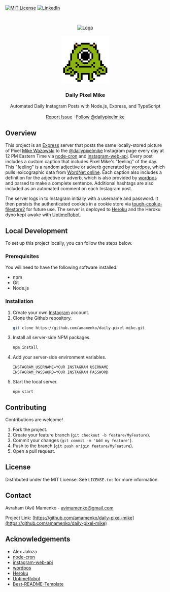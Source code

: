 [![MIT License][license-shield]][license-url]
[![LinkedIn][linkedin-shield]][linkedin-url]

<!-- PROJECT LOGO -->
<br />
<p align="center">
  <a href="https://github.com/amamenko/inky-doodle">
    <img src="https://i.imgur.com/KXPwAad.png" alt="Logo" width="500"  />
  </a>
  
  <br/>
  <br/>
  
  <img src="./pixel_mike.jpg" width="150" />

  <h3 align="center">Daily Pixel Mike</h3>

  <p align="center">
    Automated Daily Instagram Posts with Node.js, Express, and TypeScript
    <br />
    <br />
    <a href="https://github.com/amamenko/daily-pixel-mike/issues">Report Issue</a> 
    ·
    <a href="https://www.instagram.com/dailypixelmike/">Follow @dailypixelmike</a> 
  </p>
</p>

## Overview

This project is an [Express](https://expressjs.com) server that posts the same locally-stored picture of Pixel [Mike Wazowski](https://pixar.fandom.com/wiki/Mike_Wazowski) to the [@dailypixelmike](https://www.instagram.com/dailypixelmike/) Instagram page every day at 12 PM Eastern Time via [node-cron](https://www.npmjs.com/package/node-cron) and [instagram-web-api](https://www.npmjs.com/package/instagram-web-api). Every post includes a custom caption that includes Pixel Mike's "feeling" of the day. This "feeling" is a random adjective or adverb generated by [wordpos](https://www.npmjs.com/package/wordpos), which pulls lexicographic data from [WordNet online](http://wordnetweb.princeton.edu/perl/webwn). Each caption also includes a definition for the adjective or adverb, which is also provided by [wordpos](https://www.npmjs.com/package/wordpos) and parsed to make a complete sentence. Additional hashtags are also included as an automated comment on each Instagram post.

The server logs in to Instagram initially with a username and password. It then persists the authenticated cookies in a cookie store via [tough-cookie-filestore2](https://www.npmjs.com/package/tough-cookie-filestore2) for future use. The server is deployed to [Heroku](https://www.heroku.com) and the Heroku dyno kept awake with [UptimeRobot](https://uptimerobot.com/).

## Local Development

To set up this project locally, you can follow the steps below.

### Prerequisites

You will need to have the following software installed:

- npm
- Git
- Node.js

### Installation

1. Create your own [Instagram](https://www.instagram.com/) account.
2. Clone the Github repository.
   ```sh
   git clone https://github.com/amamenko/daily-pixel-mike.git
   ```
3. Install all server-side NPM packages.
   ```sh
   npm install
   ```
4. Add your server-side environment variables.
   ```JS
   INSTAGRAM_USERNAME=YOUR INSTAGRAM USERNAME
   INSTAGRAM_PASSWORD=YOUR INSTAGRAM PASSWORD 
   ```  
5. Start the local server.
   ```JS
   npm start
   ``` 

<!-- CONTRIBUTING -->

## Contributing

Contributions are welcome!

1. Fork the project.
2. Create your feature branch (`git checkout -b feature/MyFeature`).
3. Commit your changes (`git commit -m 'Add my feature'`).
4. Push to the branch (`git push origin feature/MyFeature`).
5. Open a pull request.

<!-- LICENSE -->

## License

Distributed under the MIT License. See `LICENSE.txt` for more information.

<!-- CONTACT -->

## Contact

Avraham (Avi) Mamenko - avimamenko@gmail.com

Project Link: [https://github.com/amamenko/daily-pixel-mike](https://github.com/amamenko/daily-pixel-mike)

<!-- ACKNOWLEDGEMENTS -->

## Acknowledgements

- Alex Jaloza 
- [node-cron](https://www.npmjs.com/package/node-cron)
- [instagram-web-api](https://www.npmjs.com/package/instagram-web-api) 
- [wordpos](https://www.npmjs.com/package/wordpos)
- [Heroku](https://www.heroku.com) 
- [UptimeRobot](https://uptimerobot.com/)
- [Best-README-Template](https://github.com/othneildrew/Best-README-Template)

<!-- MARKDOWN LINKS & IMAGES -->
<!-- https://www.markdownguide.org/basic-syntax/#reference-style-links -->

[license-shield]: https://img.shields.io/github/license/othneildrew/Best-README-Template.svg?style=for-the-badge
[license-url]: https://github.com/amamenko/daily-pixel-mike/blob/master/LICENSE.txt
[linkedin-shield]: https://img.shields.io/badge/-LinkedIn-black.svg?style=for-the-badge&logo=linkedin&colorB=555
[linkedin-url]: https://www.linkedin.com/in/avrahammamenko
